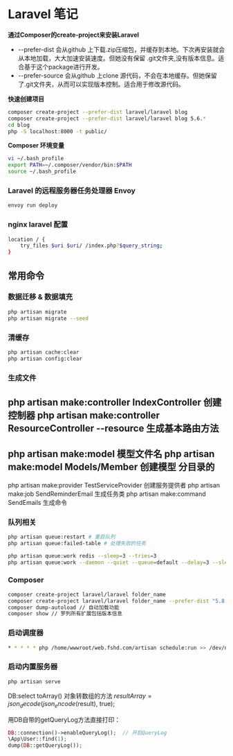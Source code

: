 # Laravel 笔记

**通过Composer的create-project来安装Laravel**

- --prefer-dist 会从github 上下载.zip压缩包，并缓存到本地。下次再安装就会从本地加载，大大加速安装速度。但她没有保留 .git文件夹,没有版本信息。适合基于这个package进行开发。
- --prefer-source 会从github 上clone 源代码，不会在本地缓存。但她保留了.git文件夹，从而可以实现版本控制。适合用于修改源代码。


**快速创建项目**
```sh
composer create-project --prefer-dist laravel/laravel blog
composer create-project --prefer-dist laravel/laravel blog 5.6.*
cd blog
php -S localhost:8000 -t public/
```

**Composer 环境变量**
```sh
vi ~/.bash_profile
export PATH=~/.composer/vendor/bin:$PATH
source ~/.bash_profile
```

### Laravel 的远程服务器任务处理器 Envoy
```sh
envoy run deploy
```

### nginx laravel 配置
```sh
location / {
    try_files $uri $uri/ /index.php?$query_string;
}
```

## 常用命令
### 数据迁移 & 数据填充
```sh
php artisan migrate
php artisan migrate --seed
```

### 清缓存
```sh
php artisan cache:clear
php artisan config:clear
```

### 生成文件
php artisan make:controller IndexController 创建控制器
php artisan make:controller ResourceController --resource  生成基本路由方法
---
php artisan make:model 模型文件名
php artisan make:model Models/Member 创建模型 分目录的
---
php artisan make:provider TestServiceProvider 创建服务提供者
php artisan make:job SendReminderEmail 生成任务类
php artisan make:command SendEmails 生成命令

### 队列相关
```sh
php artisan queue:restart # 重启队列
php artisan queue:failed-table # 处理失败的任务

php artisan queue:work redis --sleep=3 --tries=3
php artisan queue:work --daemon --quiet --queue=default --delay=3 --sleep=3 --tries=3
```

### Composer
```sh
composer create-project laravel/laravel folder_name
composer create-project laravel/laravel folder_name --prefer-dist "5.8.*"
composer dump-autoload // 自动加载功能
composer show // 罗列所有扩展包括版本信息

```

### 启动调度器
```sh
* * * * * php /home/wwwroot/web.fshd.com/artisan schedule:run >> /dev/null 2>&1
```

### 启动内置服务器
```sh
php artisan serve
```

DB:select toArray() 对象转数组的方法
$resultArray = json_decode(json_encode($result), true);

用DB自带的getQueryLog方法直接打印：
```php
DB::connection()->enableQueryLog();  // 开启QueryLog
\App\User::find(1);
dump(DB::getQueryLog());
```
